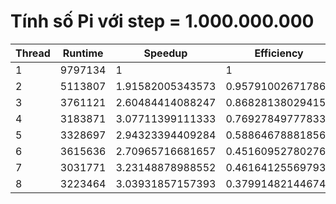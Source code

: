 # Tính số Pi với step = 1.000.000.000
| Thread | Runtime | Speedup | Efficiency |
| --- | ----------- | ----------- | ----------- |
| 1 | 9797134 | 1 | 1 | 
| 2 | 5113807 | 1.91582005343573 | 0.957910026717864 | 
| 3 | 3761121 | 2.60484414088247 | 0.868281380294155 | 
| 4 | 3183871 | 3.07711399111333 | 0.769278497778333 | 
| 5 | 3328697 | 2.94323394409284 | 0.588646788818568 | 
| 6 | 3615636 | 2.70965716681657 | 0.451609527802762 | 
| 7 | 3031771 | 3.23148878988552 | 0.461641255697931 | 
| 8 | 3223464 | 3.03931857157393 | 0.379914821446742 |